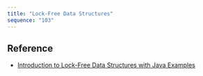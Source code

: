 ```yaml
---
title: "Lock-Free Data Structures"
sequence: "103"
---
```


## Reference

- [Introduction to Lock-Free Data Structures with Java Examples](https://www.baeldung.com/lock-free-programming)
